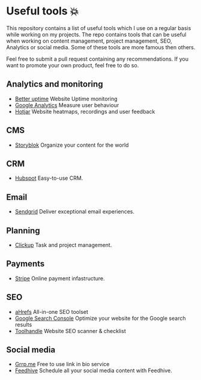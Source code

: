 # Useful tools 💥

This repository contains a list of useful tools which I use on a regular basis while working on my projects. The repo contains tools that can be useful when working on content management, project management, SEO, Analytics or social media. 
Some of these tools are more famous then others. 

Feel free to submit a pull request containing any recommendations.
If you want to promote your own product, feel free to do so.

## Analytics and monitoring
- [Better uptime](https://betteruptime.com) Website Uptime monitoring
- [Google Analytics](https://analytics.google.com) Measure user behaviour
- [Hotjar](https://www.hotjar.com) Website heatmaps, recordings and user feedback

## CMS
- [Storyblok](https://www.storyblok.com) Organize your content for the world


## CRM
- [Hubspot](https://www.hubspot.com) Easy-to-use CRM.


## Email
- [Sendgrid](https://www.sendgrid.com) Deliver exceptional email experiences.


## Planning
- [Clickup](https://www.clickup.com) Task and project management.



## Payments
- [Stripe](https://www.stripe.com) Online payment infastructure.


## SEO
- [aHrefs](https://www.ahrefs.com) All-in-one SEO toolset
- [Google Search Console](https://search.google.com/search-console/) Optimize your website for the Google search results
- [Toolhandle](https://www.toolhandle.com) Website SEO scanner & checklist


## Social media
- [Grrp.me](https://www.grrp.me) Free to use link in bio service
- [Feedhive](https://www.feedhive.io) Schedule all your social media content with Feedhive.


